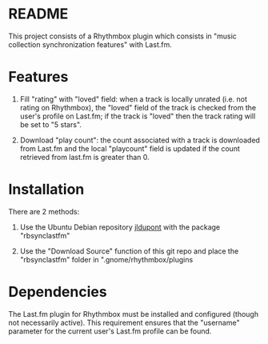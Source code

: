 README
======

This project consists of a Rhythmbox plugin which consists in "music collection synchronization features" with Last.fm.  

Features
========

1. Fill "rating" with "loved" field: when a track is locally unrated (i.e. not rating on Rhythmbox), the "loved" field of the track
is checked from the user's profile on Last.fm; if the track is "loved" then the track rating will be set to "5 stars". 

2. Download "play count": the count associated with a track is downloaded from Last.fm and the local "playcount" field is updated if the count retrieved from last.fm is greater than 0.

Installation
============
There are 2 methods:

1. Use the Ubuntu Debian repository [jldupont](https://launchpad.net/~jldupont/+archive/jldupont)  with the package "rbsynclastfm"

2. Use the "Download Source" function of this git repo and place the "rbsynclastfm" folder in ".gnome/rhythmbox/plugins

Dependencies
============

The Last.fm plugin for Rhythmbox must be installed and configured (though not necessarily active). 
This requirement ensures that the "username" parameter for the current user's Last.fm profile can be found.
